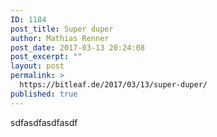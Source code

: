 ```yaml
---
ID: 1184
post_title: Super duper
author: Mathias Renner
post_date: 2017-03-13 20:24:08
post_excerpt: ""
layout: post
permalink: >
  https://bitleaf.de/2017/03/13/super-duper/
published: true
---
```

sdfasdfasdfasdf
